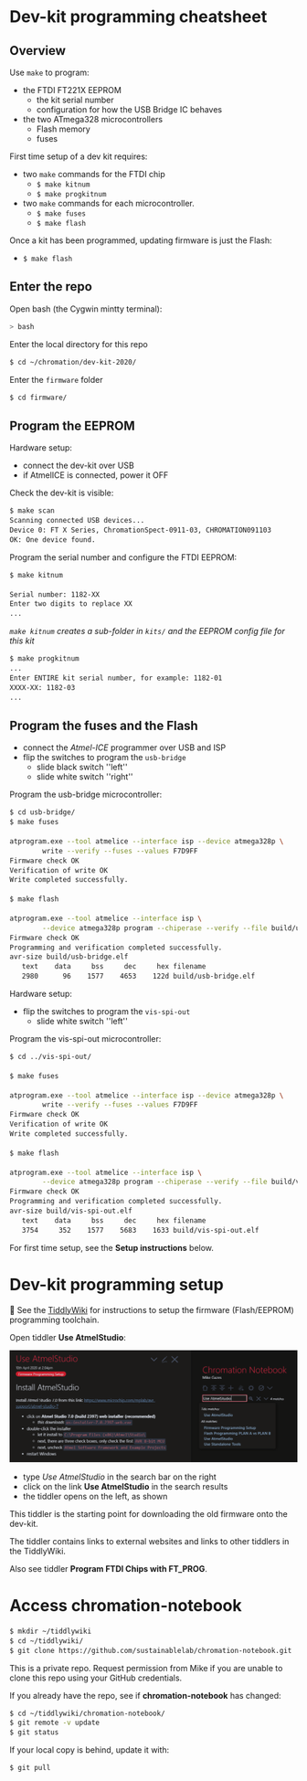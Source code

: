 # Dev-kit programming cheatsheet

## Overview

Use `make` to program:

- the FTDI FT221X EEPROM
    - the kit serial number
    - configuration for how the USB Bridge IC behaves
- the two ATmega328 microcontrollers
    - Flash memory
    - fuses

First time setup of a dev kit requires:

- two `make` commands for the FTDI chip
    - `$ make kitnum`
    - `$ make progkitnum`
- two `make` commands for each microcontroller.
    - `$ make fuses`
    - `$ make flash`

Once a kit has been programmed, updating firmware is just
the Flash:

- `$ make flash`

## Enter the repo

Open bash (the Cygwin mintty terminal):

```powershell
> bash
```

Enter the local directory for this repo

```bash
$ cd ~/chromation/dev-kit-2020/
```

Enter the `firmware` folder

```bash
$ cd firmware/
```

## Program the EEPROM

Hardware setup:

- connect the dev-kit over USB
- if AtmelICE is connected, power it OFF

Check the dev-kit is visible:

```bash
$ make scan
Scanning connected USB devices...
Device 0: FT X Series, ChromationSpect-0911-03, CHROMATION091103
OK: One device found.
```

Program the serial number and configure the FTDI EEPROM:

```bash
$ make kitnum

Serial number: 1182-XX
Enter two digits to replace XX
...
```

*`make kitnum` creates a sub-folder in `kits/` and the EEPROM
config file for this kit*

```bash
$ make progkitnum
...
Enter ENTIRE kit serial number, for example: 1182-01
XXXX-XX: 1182-03
...
```

## Program the fuses and the Flash

- connect the *Atmel-ICE* programmer over USB and ISP
- flip the switches to program the `usb-bridge`
    - slide black switch ''left''
    - slide white switch ''right''

Program the usb-bridge microcontroller:

```bash
$ cd usb-bridge/
$ make fuses

atprogram.exe --tool atmelice --interface isp --device atmega328p \
        write --verify --fuses --values F7D9FF
Firmware check OK
Verification of write OK
Write completed successfully.

$ make flash

atprogram.exe --tool atmelice --interface isp \
        --device atmega328p program --chiperase --verify --file build/usb-bridge.elf
Firmware check OK
Programming and verification completed successfully.
avr-size build/usb-bridge.elf
   text    data     bss     dec     hex filename
   2980      96    1577    4653    122d build/usb-bridge.elf
```

Hardware setup:

- flip the switches to program the `vis-spi-out`
    - slide white switch ''left''

Program the vis-spi-out microcontroller:

```bash
$ cd ../vis-spi-out/

$ make fuses

atprogram.exe --tool atmelice --interface isp --device atmega328p \
        write --verify --fuses --values F7D9FF
Firmware check OK
Verification of write OK
Write completed successfully.

$ make flash

atprogram.exe --tool atmelice --interface isp \
        --device atmega328p program --chiperase --verify --file build/vis-spi-out.elf
Firmware check OK
Programming and verification completed successfully.
avr-size build/vis-spi-out.elf
   text    data     bss     dec     hex filename
   3754     352    1577    5683    1633 build/vis-spi-out.elf
```

For first time setup, see the **Setup instructions** below.

# Dev-kit programming setup

:rainbow: See the
[TiddlyWiki](https://microspectrometer.github.io/flash-avr-firmware/)
for instructions to setup the firmware (Flash/EEPROM) programming
toolchain.

Open tiddler **Use AtmelStudio**:

![Screenshot of chromation-notebook TiddlyWiki](open-tiddler.PNG)

* type *Use AtmelStudio* in the search bar on the right
* click on the link **Use AtmelStudio** in the search results
* the tiddler opens on the left, as shown

This tiddler is the starting point for downloading the old
firmware onto the dev-kit.

The tiddler contains links to external websites and links to
other tiddlers in the TiddlyWiki.

Also see tiddler **Program FTDI Chips with FT_PROG**.

# Access chromation-notebook

```bash
$ mkdir ~/tiddlywiki
$ cd ~/tiddlywiki/
$ git clone https://github.com/sustainablelab/chromation-notebook.git
```

This is a private repo. Request permission from Mike if you are
unable to clone this repo using your GitHub credentials.

If you already have the repo, see if **chromation-notebook** has
changed:

```bash
$ cd ~/tiddlywiki/chromation-notebook/
$ git remote -v update
$ git status
```

If your local copy is behind, update it with:

```bash
$ git pull
```
